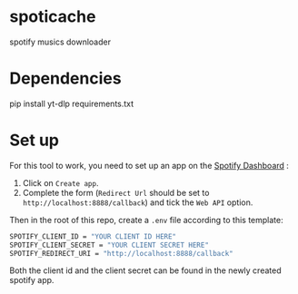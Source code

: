 # spoticache

spotify musics downloader

# Dependencies

pip install yt-dlp
requirements.txt

# Set up

For this tool to work, you need to set up an app on the [Spotify Dashboard](https://developer.spotify.com/dashboard) :
1. Click on ```Create app```.
2. Complete the form (```Redirect Url``` should be set to ```http://localhost:8888/callback```) and tick the ```Web API``` option.

Then in the root of this repo, create a ```.env``` file according to this template:

```bash
SPOTIFY_CLIENT_ID = "YOUR CLIENT ID HERE"
SPOTIFY_CLIENT_SECRET = "YOUR CLIENT SECRET HERE"
SPOTIFY_REDIRECT_URI = "http://localhost:8888/callback"
```
Both the client id and the client secret can be found in the newly created spotify app.
